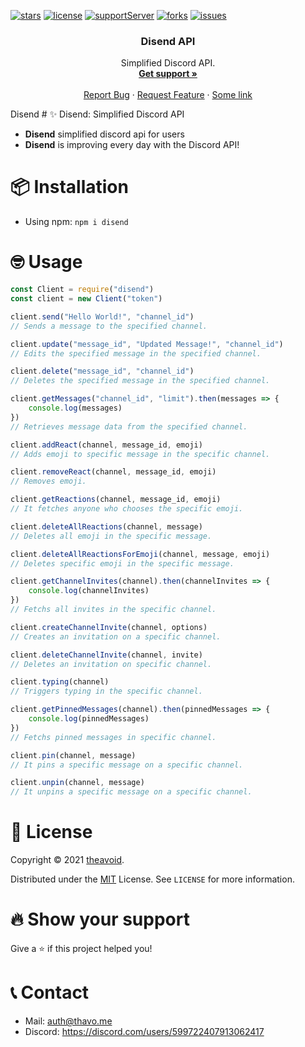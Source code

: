[![stars](https://img.shields.io/github/stars/theavoid/disend?color=yellow&logo=github&style=for-the-badge)](https://github.com/theavoid/disend)
[![license](https://img.shields.io/github/license/theavoid/disend?logo=github&style=for-the-badge)](https://github.com/theavoid/disend)
[![supportServer](https://img.shields.io/discord/711995199945179187?color=7289DA&label=Support&logo=discord&style=for-the-badge)](https://discord.com/users/599722407913062417)
[![forks](https://img.shields.io/github/forks/theavoid/disend?color=green&logo=github&style=for-the-badge)](https://github.com/theavoid/disend)
[![issues](https://img.shields.io/github/issues/theavoid/disend?color=red&logo=github&style=for-the-badge)](https://github.com/theavoid/disend)

<p align="center">
  <h3 align="center">Disend API</h3>

  <p align="center">
    Simplified Discord API.
    <br />
    <a href="https://discord.com/users/599722407913062417"><strong>Get support »</strong></a>
    <br />
    <br />
    <a href="https://github.com/theavoid/disend/issues">Report Bug</a>
    ·
    <a href="https://github.com/theavoid/disend/issues">Request Feature</a>
    ·
    <a href="https://thavo.me">Some link</a>
  </p>
</p>
Disend
# ✨ Disend: Simplified Discord API

-   <b>Disend</b> simplified discord api for users
-   <b>Disend</b> is improving every day with the Discord API!

# 📦 Installation

-   Using npm: `npm i disend`

# 🤓 Usage

```js
const Client = require("disend")
const client = new Client("token")

client.send("Hello World!", "channel_id")
// Sends a message to the specified channel.

client.update("message_id", "Updated Message!", "channel_id")
// Edits the specified message in the specified channel.

client.delete("message_id", "channel_id")
// Deletes the specified message in the specified channel.

client.getMessages("channel_id", "limit").then(messages => {
    console.log(messages)
})
// Retrieves message data from the specified channel.

client.addReact(channel, message_id, emoji)
// Adds emoji to specific message in the specific channel.

client.removeReact(channel, message_id, emoji)
// Removes emoji.

client.getReactions(channel, message_id, emoji)
// It fetches anyone who chooses the specific emoji.

client.deleteAllReactions(channel, message)
// Deletes all emoji in the specific message.

client.deleteAllReactionsForEmoji(channel, message, emoji)
// Deletes specific emoji in the specific message.

client.getChannelInvites(channel).then(channelInvites => {
    console.log(channelInvites)
})
// Fetchs all invites in the specific channel.

client.createChannelInvite(channel, options)
// Creates an invitation on a specific channel.

client.deleteChannelInvite(channel, invite)
// Deletes an invitation on specific channel.

client.typing(channel)
// Triggers typing in the specific channel.

client.getPinnedMessages(channel).then(pinnedMessages => {
    console.log(pinnedMessages)
})
// Fetchs pinned messages in specific channel.

client.pin(channel, message)
// It pins a specific message on a specific channel.

client.unpin(channel, message)
// It unpins a specific message on a specific channel.

```

# 📄 License

Copyright © 2021 [theavoid](https://github.com/theavoid).

Distributed under the [MIT](https://mit-license.org/) License. See `LICENSE` for more information.

# 🔥 Show your support

Give a ⭐️ if this project helped you!

# 📞 Contact

-   Mail: auth@thavo.me
-   Discord: https://discord.com/users/599722407913062417
